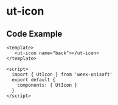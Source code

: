 # ut-icon

## Code Example

```vue
<template>
   <ut-icon name="back"></ut-icon>
</template>

<script>
  import { UtIcon } from 'weex-unisoft'
  export default {
    components: { UtIcon }
  }
</script>